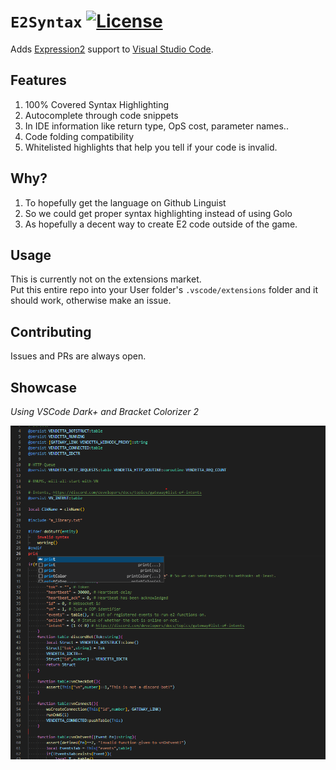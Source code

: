 # ``E2Syntax`` [![License](https://img.shields.io/github/license/Vurv78/WebAudio?color=red)](https://opensource.org/licenses/MIT)

Adds [Expression2](https://github.com/wiremod/wire) support to [Visual Studio Code](https://code.visualstudio.com/).

## Features
1. 100% Covered Syntax Highlighting
2. Autocomplete through code snippets
3. In IDE information like return type, OpS cost, parameter names..
4. Code folding compatibility
5. Whitelisted highlights that help you tell if your code is invalid.

## Why?
1. To hopefully get the language on Github Linguist
2. So we could get proper syntax highlighting instead of using Golo
3. As hopefully a decent way to create E2 code outside of the game.

## Usage
This is currently not on the extensions market.  
Put this entire repo into your User folder's ``.vscode/extensions`` folder and it should work, otherwise make an issue.

## Contributing
Issues and PRs are always open.

## Showcase
*Using VSCode Dark+ and Bracket Colorizer 2*

![Showcase](showcase.png)
